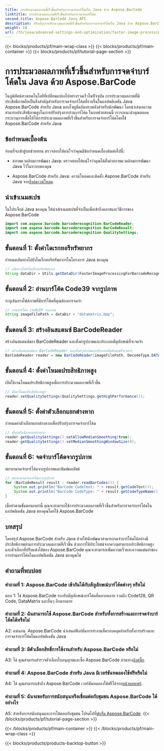 ```yaml
---
title: การประมวลผลภาพที่เร็วขึ้นสำหรับการจดจำบาร์โค้ดใน Java ด้วย Aspose.BarCode
linktitle: การประมวลผลภาพที่เร็วขึ้นสำหรับการจดจำบาร์โค้ด
second_title: Aspose.BarCode Java API
description: ปรับปรุงการประมวลผลภาพที่เร็วขึ้นสำหรับการจดจำบาร์โค้ดใน Java ด้วย Aspose.BarCode ปฏิบัติตามคำแนะนำทีละขั้นตอนของเราเพื่อการประมวลผลภาพที่เร็วขึ้น
weight: 18
url: /th/java/advanced-settings-and-optimization/faster-image-processing-barcode-recognition/
---
```


{{< blocks/products/pf/main-wrap-class >}}
{{< blocks/products/pf/main-container >}}
{{< blocks/products/pf/tutorial-page-section >}}

# การประมวลผลภาพที่เร็วขึ้นสำหรับการจดจำบาร์โค้ดใน Java ด้วย Aspose.BarCode


ในภูมิทัศน์ทางเทคโนโลยีที่เปลี่ยนแปลงไปอย่างรวดเร็วในปัจจุบัน การประมวลผลภาพที่มีประสิทธิภาพถือเป็นสิ่งสำคัญสำหรับการจดจำบาร์โค้ดที่ราบรื่นในแอปพลิเคชัน Java Aspose.BarCode สำหรับ Java มอบโซลูชันอันทรงพลังสำหรับนักพัฒนา โดยนำเสนอความสามารถประสิทธิภาพสูงในการปรับปรุงการอ่านบาร์โค้ด ในบทช่วยสอนนี้ เราจะแนะนำคุณตลอดกระบวนการเพื่อให้ได้การประมวลผลภาพที่เร็วขึ้นสำหรับการจดจำบาร์โค้ดโดยใช้ Aspose.BarCode สำหรับ Java

## ข้อกำหนดเบื้องต้น

ก่อนที่จะเข้าสู่บทช่วยสอน ตรวจสอบให้แน่ใจว่าคุณมีข้อกำหนดเบื้องต้นต่อไปนี้:

- สภาพแวดล้อมการพัฒนา Java: ตรวจสอบให้แน่ใจว่าคุณได้ตั้งค่าสภาพแวดล้อมการพัฒนา Java ไว้ในระบบของคุณ

-  Aspose.BarCode สำหรับ Java: ดาวน์โหลดและติดตั้ง Aspose.BarCode สำหรับ Java จาก[ลิ้งค์ดาวน์โหลด](https://releases.aspose.com/barcode/java/).

## นำเข้าเนมสเปซ

ในโปรเจ็กต์ Java ของคุณ ให้นำเข้าเนมสเปซที่จำเป็นเพื่อเข้าถึงคลาสและวิธีการของ Aspose.BarCode

```java
import com.aspose.barcode.barcoderecognition.BarCodeReader;
import com.aspose.barcode.barcoderecognition.BarCodeResult;
import com.aspose.barcode.barcoderecognition.QualitySettings;


```

## ขั้นตอนที่ 1: ตั้งค่าไดเรกทอรีทรัพยากร

กำหนดเส้นทางไปยังไดเร็กทอรีทรัพยากรในโครงการ Java ของคุณ

```java
// เส้นทางไปยังไดเร็กทอรีทรัพยากร
String dataDir = Utils.getDataDir(FasterImageProcessingForBarcodeRecognition.class) + "BarcodeReader/advanced_features/";
```

## ขั้นตอนที่ 2: อ่านบาร์โค้ด Code39 จากรูปภาพ

ระบุเส้นทางไฟล์ภาพที่มีบาร์โค้ดที่คุณต้องการจดจำ

```java
// อ่านบาร์โค้ด code39 จากภาพ
String imageFilePath = dataDir + "datamatrix.bmp";
```

## ขั้นตอนที่ 3: สร้างอินสแตนซ์ BarCodeReader

สร้างอินสแตนซ์ของ BarCodeReader และตั้งค่ารูปภาพและประเภทสัญลักษณ์ที่จะจดจำ

```java
// สร้างอินสแตนซ์ของ BarCodeReader และตั้งค่ารูปภาพและประเภทสัญลักษณ์ที่จะจดจำ
BarCodeReader reader = new BarCodeReader(imageFilePath, DecodeType.DATA_MATRIX);
```

## ขั้นตอนที่ 4: ตั้งค่าโหมดประสิทธิภาพสูง

เปิดใช้งานโหมดประสิทธิภาพสูงเพื่อการประมวลผลภาพที่เร็วขึ้น

```java
// ตั้งค่าโหมดประสิทธิภาพสูง
reader.setQualitySettings(QualitySettings.getHighPerformance());
```

## ขั้นตอนที่ 5: ตั้งค่าตัวเลือกแยกต่างหาก

กำหนดค่าตัวเลือกแยกต่างหากเพื่อปรับปรุงการจดจำบาร์โค้ด

```java
// ตั้งค่าตัวเลือกแยกต่างหาก
reader.getQualitySettings().setAllowMedianSmoothing(true);
reader.getQualitySettings().setMedianSmoothingWindowSize(4);
```

## ขั้นตอนที่ 6: จดจำบาร์โค้ดจากรูปภาพ

พยายามจดจำบาร์โค้ดจากรูปภาพและพิมพ์ผลลัพธ์

```java
// พยายามจดจำบาร์โค้ดจากรูปภาพ
for (BarCodeResult result : reader.readBarCodes()) {
    System.out.println("BarCode CodeText: " + result.getCodeText());
    System.out.println("BarCode CodeType: " + result.getCodeTypeName());
}
```

เมื่อทำตามขั้นตอนเหล่านี้ คุณจะสามารถใช้การประมวลผลภาพที่เร็วขึ้นสำหรับการจดจำบาร์โค้ดในแอปพลิเคชัน Java ของคุณโดยใช้ Aspose.BarCode

## บทสรุป

โดยสรุป Aspose.BarCode สำหรับ Java ช่วยให้นักพัฒนาสามารถจดจำบาร์โค้ดได้อย่างมีประสิทธิภาพผ่านการประมวลผลภาพที่เร็วขึ้น ด้วยการใช้ประโยชน์จากความสามารถประสิทธิภาพสูงและตัวเลือกที่ปรับแต่งได้ของ Aspose.BarCode คุณจะสามารถเพิ่มความเร็วและความแม่นยำของการอ่านบาร์โค้ดในแอปพลิเคชัน Java ของคุณได้

## คำถามที่พบบ่อย

### คำถามที่ 1: Aspose.BarCode เข้ากันได้กับสัญลักษณ์บาร์โค้ดต่างๆ หรือไม่

ตอบ 1: ใช่ Aspose.BarCode รองรับสัญลักษณ์บาร์โค้ดที่หลากหลาย รวมถึง Code128, QR Code, DataMatrix และอื่นๆ อีกมากมาย

### คำถามที่ 2: ฉันสามารถใช้ Aspose.BarCode สำหรับทั้งการสร้างและการจดจำบาร์โค้ดได้หรือไม่

A2: แน่นอน. Aspose.BarCode นำเสนอฟังก์ชันการทำงานที่ครอบคลุมสำหรับทั้งการสร้างและการจดจำบาร์โค้ดในแอปพลิเคชัน Java

### คำถามที่ 3: มีตัวเลือกสิทธิ์การใช้งานสำหรับ Aspose.BarCode หรือไม่

 A3: ได้ คุณสามารถสำรวจตัวเลือกใบอนุญาตและซื้อ Aspose.BarCode ผ่านทาง[ลิงค์ซื้อ](https://purchase.aspose.com/buy).

### คำถามที่ 4: Aspose.BarCode สำหรับ Java มีเวอร์ชันทดลองใช้ฟรีหรือไม่

A4: ได้ คุณสามารถเข้าถึง Aspose.BarCode เวอร์ชันทดลองใช้ฟรีได้จาก[หน้าเผยแพร่](https://releases.aspose.com/).

### คำถามที่ 5: ฉันจะขอรับการสนับสนุนหรือเชื่อมต่อกับชุมชน Aspose.BarCode ได้อย่างไร

 A5: สำหรับการสนับสนุนและการโต้ตอบกับชุมชน โปรดไปที่[ฟอรั่ม Aspose.BarCode](https://forum.aspose.com/c/barcode/13).
{{< /blocks/products/pf/tutorial-page-section >}}

{{< /blocks/products/pf/main-container >}}
{{< /blocks/products/pf/main-wrap-class >}}

{{< blocks/products/products-backtop-button >}}
